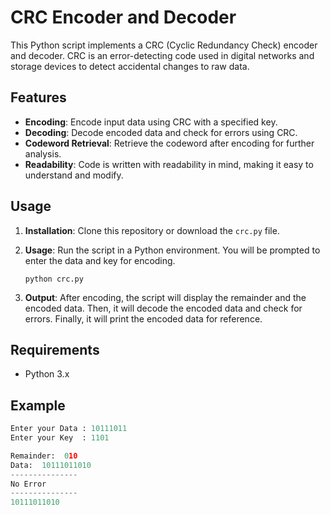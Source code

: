 # CRC Encoder and Decoder

This Python script implements a CRC (Cyclic Redundancy Check) encoder and decoder. CRC is an error-detecting code used in digital networks and storage devices to detect accidental changes to raw data.

## Features

- **Encoding**: Encode input data using CRC with a specified key.
- **Decoding**: Decode encoded data and check for errors using CRC.
- **Codeword Retrieval**: Retrieve the codeword after encoding for further analysis.
- **Readability**: Code is written with readability in mind, making it easy to understand and modify.

## Usage

1. **Installation**: Clone this repository or download the `crc.py` file.

2. **Usage**: Run the script in a Python environment. You will be prompted to enter the data and key for encoding.

    ```
    python crc.py
    ```

3. **Output**: After encoding, the script will display the remainder and the encoded data. Then, it will decode the encoded data and check for errors. Finally, it will print the encoded data for reference.

## Requirements

- Python 3.x

## Example

```python
Enter your Data : 10111011
Enter your Key  : 1101

Remainder:  010
Data:  10111011010
---------------
No Error
---------------
10111011010
```